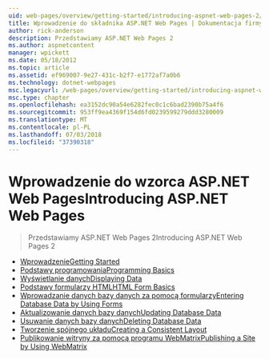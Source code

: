 ```yaml
---
uid: web-pages/overview/getting-started/introducing-aspnet-web-pages-2/index
title: Wprowadzenie do składnika ASP.NET Web Pages | Dokumentacja firmy Microsoft
author: rick-anderson
description: Przedstawiamy ASP.NET Web Pages 2
ms.author: aspnetcontent
manager: wpickett
ms.date: 05/18/2012
ms.topic: article
ms.assetid: ef969007-9e27-431c-b2f7-e1772af7a0b6
ms.technology: dotnet-webpages
msc.legacyurl: /web-pages/overview/getting-started/introducing-aspnet-web-pages-2
msc.type: chapter
ms.openlocfilehash: ea3152dc90a54e6282fec0c1c6bad2390b75a4f6
ms.sourcegitcommit: 953ff9ea4369f154d6fd0239599279ddd3280009
ms.translationtype: MT
ms.contentlocale: pl-PL
ms.lasthandoff: 07/03/2018
ms.locfileid: "37390318"
---
```

<a name="introducing-aspnet-web-pages"></a><span data-ttu-id="c65de-103">Wprowadzenie do wzorca ASP.NET Web Pages</span><span class="sxs-lookup"><span data-stu-id="c65de-103">Introducing ASP.NET Web Pages</span></span>
====================
> <span data-ttu-id="c65de-104">Przedstawiamy ASP.NET Web Pages 2</span><span class="sxs-lookup"><span data-stu-id="c65de-104">Introducing ASP.NET Web Pages 2</span></span>


- [<span data-ttu-id="c65de-105">Wprowadzenie</span><span class="sxs-lookup"><span data-stu-id="c65de-105">Getting Started</span></span>](getting-started.md)
- [<span data-ttu-id="c65de-106">Podstawy programowania</span><span class="sxs-lookup"><span data-stu-id="c65de-106">Programming Basics</span></span>](intro-to-web-pages-programming.md)
- [<span data-ttu-id="c65de-107">Wyświetlanie danych</span><span class="sxs-lookup"><span data-stu-id="c65de-107">Displaying Data</span></span>](displaying-data.md)
- [<span data-ttu-id="c65de-108">Podstawy formularzy HTML</span><span class="sxs-lookup"><span data-stu-id="c65de-108">HTML Form Basics</span></span>](form-basics.md)
- [<span data-ttu-id="c65de-109">Wprowadzanie danych bazy danych za pomocą formularzy</span><span class="sxs-lookup"><span data-stu-id="c65de-109">Entering Database Data by Using Forms</span></span>](entering-data.md)
- [<span data-ttu-id="c65de-110">Aktualizowanie danych bazy danych</span><span class="sxs-lookup"><span data-stu-id="c65de-110">Updating Database Data</span></span>](updating-data.md)
- [<span data-ttu-id="c65de-111">Usuwanie danych bazy danych</span><span class="sxs-lookup"><span data-stu-id="c65de-111">Deleting Database Data</span></span>](deleting-data.md)
- [<span data-ttu-id="c65de-112">Tworzenie spójnego układu</span><span class="sxs-lookup"><span data-stu-id="c65de-112">Creating a Consistent Layout</span></span>](layouts.md)
- [<span data-ttu-id="c65de-113">Publikowanie witryny za pomocą programu WebMatrix</span><span class="sxs-lookup"><span data-stu-id="c65de-113">Publishing a Site by Using WebMatrix</span></span>](publishing.md)
